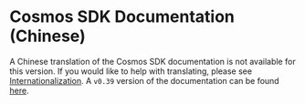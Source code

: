 # Cosmos SDK Documentation (Chinese)

A Chinese translation of the Cosmos SDK documentation is not available for this version. If you would like to help with translating, please see [Internationalization](https://github.com/cosmos/cosmos-sdk/blob/master/docs/DOCS_README.md#internationalization). A `v0.39` version of the documentation can be found [here](https://docs.cosmos.network/v0.39/cn/).

